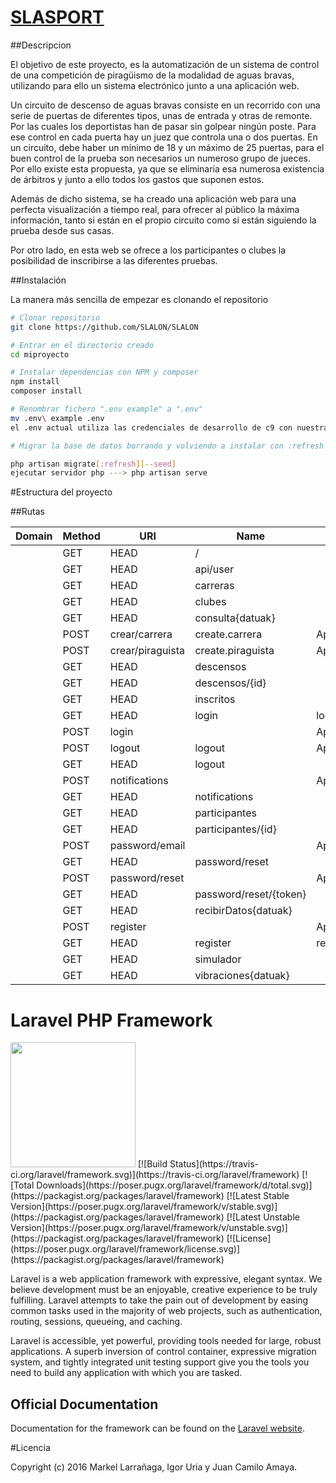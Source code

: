 
# [SLASPORT](https://proyect76.herokuapp.com)

##Descripcion

El objetivo de este proyecto, es la automatización de un sistema de control de una competición de piragüismo de la modalidad de aguas bravas, utilizando para ello un sistema electrónico junto a una aplicación web.

Un circuito de descenso de aguas bravas consiste en un recorrido con una serie de puertas de diferentes tipos, unas de entrada y otras de remonte. Por las cuales los deportistas han de pasar sin golpear ningún poste. Para ese control en cada puerta hay un juez que controla una o dos puertas. En un circuito, debe haber un mínimo de 18 y un máximo de 25 puertas, para el buen control de la prueba son necesarios un numeroso grupo de jueces. Por ello existe esta propuesta, ya que se eliminaría esa numerosa existencia de árbitros y junto a ello todos los gastos que suponen estos.

Además de dicho sistema, se ha creado una aplicación web para una perfecta visualización a tiempo real, para ofrecer al público la máxima información, tanto si están en el propio circuito como si están siguiendo la prueba desde sus casas.

Por otro lado, en esta web se ofrece a los participantes o clubes la posibilidad de inscribirse a las diferentes pruebas.

##Instalación

La manera más sencilla de empezar es clonando el repositorio

```bash
# Clonar repositorio
git clone https://github.com/SLALON/SLALON

# Entrar en el directorio creado
cd miproyecto

# Instalar dependencias con NPM y composer
npm install
composer install

# Renombrar fichero ".env example" a ".env"
mv .env\ example .env
el .env actual utiliza las credenciales de desarrollo de c9 con nuestras api keys.

# Migrar la base de datos borrando y volviendo a instalar con :refresh y llenandola con --seed

php artisan migrate[:refresh][--seed]
ejecutar servidor php ---> php artisan serve
```
#Estructura del proyecto

##Rutas


| Domain | Method   | URI                    | Name              | Action                                                                 | Middleware   |
|--------|----------|------------------------|-------------------|------------------------------------------------------------------------|--------------|
|        | GET|HEAD | /                      |                   | App\Http\Controllers\GetAllCarreras@getCarreras                        | web          |
|        | GET|HEAD | api/user               |                   | Closure                                                                | api,auth:api |
|        | GET|HEAD | carreras               |                   | Closure                                                                | web          |
|        | GET|HEAD | clubes                 |                   | App\Http\Controllers\GetAllCarreras@getOneCarreratoAddInscription      | web          |
|        | GET|HEAD | consulta{datuak}       |                   | App\Http\Controllers\consultaController@recibir                        | web          |
|        | POST     | crear/carrera          | create.carrera    | App\Http\Controllers\CarrerasController@createCarrera                  | web          |
|        | POST     | crear/piraguista       | create.piraguista | App\Http\Controllers\InscripccionControler@createPiraguista            | web          |
|        | GET|HEAD | descensos              |                   | App\Http\Controllers\GetAllDescensos@lastDescensos                     | web          |
|        | GET|HEAD | descensos/{id}         |                   | App\Http\Controllers\GetAllDescensos@getDescensos                      | web          |
|        | GET|HEAD | inscritos              |                   | App\Http\Controllers\GetAllPiraguistas@inscritos                       | web          |
|        | GET|HEAD | login                  | login             | App\Http\Controllers\Auth\LoginController@showLoginForm                | web,guest    |
|        | POST     | login                  |                   | App\Http\Controllers\Auth\LoginController@login                        | web,guest    |
|        | POST     | logout                 | logout            | App\Http\Controllers\Auth\LoginController@logout                       | web          |
|        | GET|HEAD | logout                 |                   | Closure                                                                | web          |
|        | POST     | notifications          |                   | App\Http\Controllers\NotificationController@postNotify                 | web          |
|        | GET|HEAD | notifications          |                   | App\Http\Controllers\NotificationController@getIndex                   | web          |
|        | GET|HEAD | participantes          |                   | App\Http\Controllers\GetAllPiraguistas@lastPiraguistas                 | web          |
|        | GET|HEAD | participantes/{id}     |                   | App\Http\Controllers\GetAllPiraguistas@getPiraguistas                  | web          |
|        | POST     | password/email         |                   | App\Http\Controllers\Auth\ForgotPasswordController@sendResetLinkEmail  | web,guest    |
|        | GET|HEAD | password/reset         |                   | App\Http\Controllers\Auth\ForgotPasswordController@showLinkRequestForm | web,guest    |
|        | POST     | password/reset         |                   | App\Http\Controllers\Auth\ResetPasswordController@reset                | web,guest    |
|        | GET|HEAD | password/reset/{token} |                   | App\Http\Controllers\Auth\ResetPasswordController@showResetForm        | web,guest    |
|        | GET|HEAD | recibirDatos{datuak}   |                   | App\Http\Controllers\RecibirDatos@recibir                              | web          |
|        | POST     | register               |                   | App\Http\Controllers\Auth\RegisterController@register                  | web,guest    |
|        | GET|HEAD | register               | register          | App\Http\Controllers\Auth\RegisterController@showRegistrationForm      | web,guest    |
|        | GET|HEAD | simulador              |                   | Closure                                                                | web          |
|        | GET|HEAD | vibraciones{datuak}    |                   | App\Http\Controllers\RecibirVibraciones@recibir                        | web          |


# Laravel PHP Framework

<img src="http://programacion.net/files/article/20151219031213_laravel.png" width="200">
[![Build Status](https://travis-ci.org/laravel/framework.svg)](https://travis-ci.org/laravel/framework)
[![Total Downloads](https://poser.pugx.org/laravel/framework/d/total.svg)](https://packagist.org/packages/laravel/framework)
[![Latest Stable Version](https://poser.pugx.org/laravel/framework/v/stable.svg)](https://packagist.org/packages/laravel/framework)
[![Latest Unstable Version](https://poser.pugx.org/laravel/framework/v/unstable.svg)](https://packagist.org/packages/laravel/framework)
[![License](https://poser.pugx.org/laravel/framework/license.svg)](https://packagist.org/packages/laravel/framework)

Laravel is a web application framework with expressive, elegant syntax. We believe development must be an enjoyable, creative experience to be truly fulfilling. Laravel attempts to take the pain out of development by easing common tasks used in the majority of web projects, such as authentication, routing, sessions, queueing, and caching.

Laravel is accessible, yet powerful, providing tools needed for large, robust applications. A superb inversion of control container, expressive migration system, and tightly integrated unit testing support give you the tools you need to build any application with which you are tasked.

## Official Documentation

Documentation for the framework can be found on the [Laravel website](http://laravel.com/docs).

#Licencia

Copyright (c) 2016 Markel Larrañaga, Igor Uria y Juan Camilo Amaya.